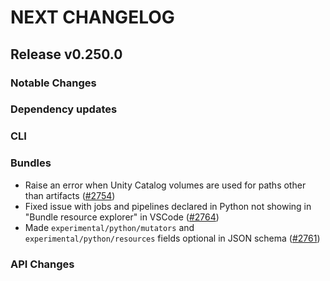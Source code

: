 # NEXT CHANGELOG

## Release v0.250.0

### Notable Changes

### Dependency updates

### CLI

### Bundles
* Raise an error when Unity Catalog volumes are used for paths other than artifacts ([#2754](https://github.com/databricks/cli/pull/2754))
* Fixed issue with jobs and pipelines declared in Python not showing in "Bundle resource explorer" in VSCode ([#2764](https://github.com/databricks/cli/pull/2764))
* Made `experimental/python/mutators` and `experimental/python/resources` fields optional in JSON schema ([#2761](https://github.com/databricks/cli/pull/2761))

### API Changes

